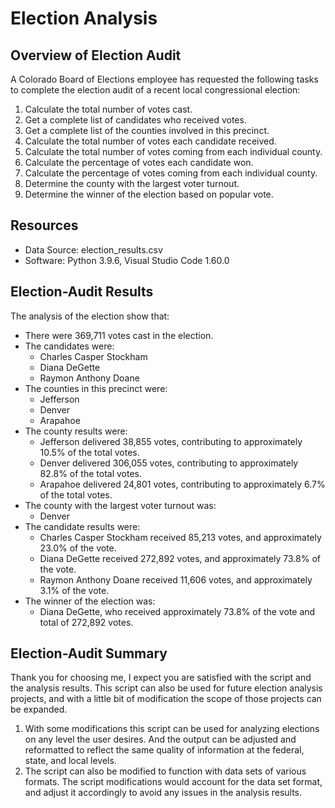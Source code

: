 # Election Analysis

## Overview of Election Audit
A Colorado Board of Elections employee has requested the following tasks to complete the election audit of a recent local congressional election:

1. Calculate the total number of votes cast.
2. Get a complete list of candidates who received votes.
3. Get a complete list of the counties involved in this precinct.
4. Calculate the total number of votes each candidate received.
5. Calculate the total number of votes coming from each individual county.
6. Calculate the percentage of votes each candidate won.
7. Calculate the percentage of votes coming from each individual county.
8. Determine the county with the largest voter turnout.
9. Determine the winner of the election based on popular vote.

## Resources
- Data Source: election_results.csv
- Software: Python 3.9.6, Visual Studio Code 1.60.0

## Election-Audit Results
The analysis of the election show that:
- There were 369,711 votes cast in the election.
- The candidates were:
  - Charles Casper Stockham
  - Diana DeGette
  - Raymon Anthony Doane
- The counties in this precinct were:
  - Jefferson
  - Denver
  - Arapahoe
- The county results were:
  - Jefferson delivered 38,855 votes, contributing to approximately 10.5% of the total votes.
  - Denver delivered 306,055 votes, contributing to approximately 82.8% of the total votes.
  - Arapahoe delivered 24,801 votes, contributing to approximately 6.7% of the total votes.
- The county with the largest voter turnout was:
  - Denver
- The candidate results were:
  - Charles Casper Stockham received 85,213 votes, and approximately 23.0% of the vote.
  - Diana DeGette received 272,892 votes, and approximately 73.8% of the vote.
  - Raymon Anthony Doane received 11,606 votes, and approximately 3.1% of the vote.
- The winner of the election was:
  - Diana DeGette, who received approximately 73.8% of the vote and total of 272,892 votes.

## Election-Audit Summary
Thank you for choosing me, I expect you are satisfied with the script and the analysis results. This script can also be used for future election analysis projects, and with a little bit of modification the scope of those projects can be expanded.

1. With some modifications this script can be used for analyzing elections on any level the user desires. And the output can be adjusted and reformatted to reflect the same quality of information at the federal, state, and local levels.
2. The script can also be modified to function with data sets of various formats. The script modifications would account for the data set format, and adjust it accordingly to avoid any issues in the analysis results.
